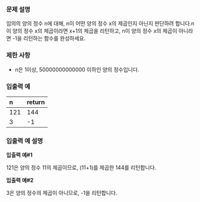 ### **문제 설명**

임의의 양의 정수 n에 대해, n이 어떤 양의 정수 x의 제곱인지 아닌지 판단하려 합니다.n이 양의 정수 x의 제곱이라면 x+1의 제곱을 리턴하고, n이 양의 정수 x의 제곱이 아니라면 -1을 리턴하는 함수를 완성하세요.

### 제한 사항

- n은 1이상, 50000000000000 이하인 양의 정수입니다.

### 입출력 예

|n	|return|
|:---|:---|
|121	|144|
|3	|-1|

### 입출력 예 설명

**입출력 예#1**

121은 양의 정수 11의 제곱이므로, (11+1)를 제곱한 144를 리턴합니다.

**입출력 예#2**

3은 양의 정수의 제곱이 아니므로, -1을 리턴합니다.
